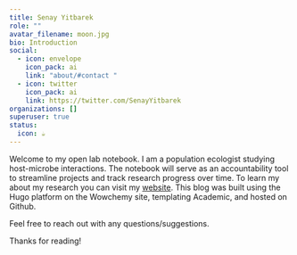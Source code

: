 ```yaml
---
title: Senay Yitbarek
role: ""
avatar_filename: moon.jpg
bio: Introduction
social:
  - icon: envelope
    icon_pack: ai
    link: "about/#contact "
  - icon: twitter
    icon_pack: ai
    link: https://twitter.com/SenayYitbarek
organizations: []
superuser: true
status:
  icon: ☕️
---
```

Welcome to my open lab notebook. I am a population ecologist studying host-microbe interactions. The notebook will serve as an accountability tool to streamline projects and track research progress over time. To learn my about my research you can visit my [website](https://www.senay.io). This blog was built using the Hugo platform on the Wowchemy site, templating Academic, and hosted on Github.

Feel free to reach out with  any questions/suggestions.

Thanks for reading!